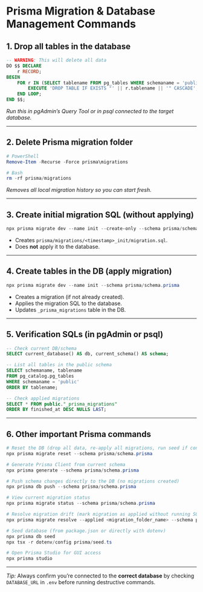 # Prisma Migration & Database Management Commands

## 1. Drop all tables in the database
```sql
-- WARNING: This will delete all data
DO $$ DECLARE
    r RECORD;
BEGIN
    FOR r IN (SELECT tablename FROM pg_tables WHERE schemaname = 'public') LOOP
        EXECUTE 'DROP TABLE IF EXISTS "' || r.tablename || '" CASCADE';
    END LOOP;
END $$;
```
*Run this in pgAdmin’s Query Tool or in psql connected to the target database.*

---

## 2. Delete Prisma migration folder
```powershell
# PowerShell
Remove-Item -Recurse -Force prisma\migrations

# Bash
rm -rf prisma/migrations
```
*Removes all local migration history so you can start fresh.*

---

## 3. Create initial migration SQL (without applying)
```powershell
npx prisma migrate dev --name init --create-only --schema prisma/schema.prisma
```
- Creates `prisma/migrations/<timestamp>_init/migration.sql`.
- Does **not** apply it to the database.

---

## 4. Create tables in the DB (apply migration)
```powershell
npx prisma migrate dev --name init --schema prisma/schema.prisma
```
- Creates a migration (if not already created).
- Applies the migration SQL to the database.
- Updates `_prisma_migrations` table in the DB.

---

## 5. Verification SQLs (in pgAdmin or psql)
```sql
-- Check current DB/schema
SELECT current_database() AS db, current_schema() AS schema;

-- List all tables in the public schema
SELECT schemaname, tablename
FROM pg_catalog.pg_tables
WHERE schemaname = 'public'
ORDER BY tablename;

-- Check applied migrations
SELECT * FROM public."_prisma_migrations"
ORDER BY finished_at DESC NULLS LAST;
```

---

## 6. Other important Prisma commands

```powershell
# Reset the DB (drop all data, re-apply all migrations, run seed if configured)
npx prisma migrate reset --schema prisma/schema.prisma

# Generate Prisma Client from current schema
npx prisma generate --schema prisma/schema.prisma

# Push schema changes directly to the DB (no migrations created)
npx prisma db push --schema prisma/schema.prisma

# View current migration status
npx prisma migrate status --schema prisma/schema.prisma

# Resolve migration drift (mark migration as applied without running SQL)
npx prisma migrate resolve --applied <migration_folder_name> --schema prisma/schema.prisma

# Seed database (from package.json or directly with dotenv)
npx prisma db seed
npx tsx -r dotenv/config prisma/seed.ts

# Open Prisma Studio for GUI access
npx prisma studio
```
---

*Tip:* Always confirm you’re connected to the **correct database** by checking `DATABASE_URL` in `.env` before running destructive commands.
